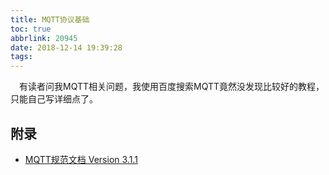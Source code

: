 ```yaml
---
title: MQTT协议基础
toc: true
abbrlink: 20945
date: 2018-12-14 19:39:28
tags:
---
```


&emsp;有读者问我MQTT相关问题，我使用百度搜索MQTT竟然没发现比较好的教程，只能自己写详细点了。


## 附录

- [MQTT规范文档 Version 3.1.1](http://docs.oasis-open.org/mqtt/mqtt/v3.1.1/os/mqtt-v3.1.1-os.html)
